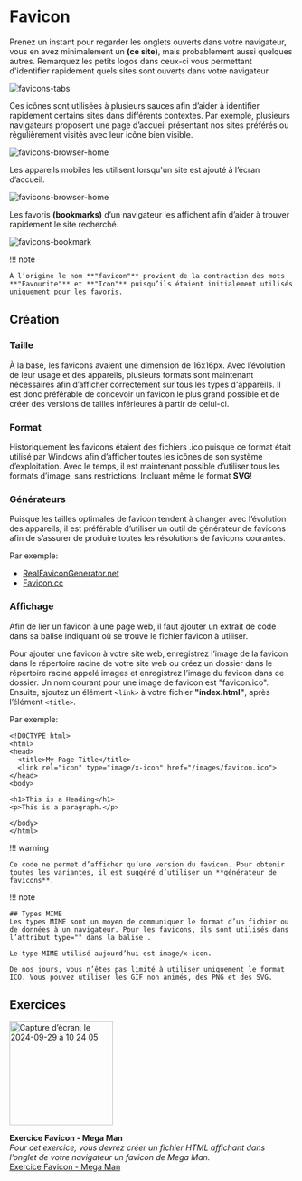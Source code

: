 # Favicon
Prenez un instant pour regarder les onglets ouverts dans votre navigateur, vous en avez minimalement un **(ce site)**, mais probablement aussi quelques autres. Remarquez les petits logos dans ceux-ci vous permettant d'identifier rapidement quels sites sont ouverts dans votre navigateur.

![favicons-tabs](https://github.com/user-attachments/assets/d06707aa-9507-45de-9398-73e313ca93da)


Ces icônes sont utilisées à plusieurs sauces afin d’aider à identifier rapidement certains sites dans différents contextes. Par exemple, plusieurs navigateurs proposent une page d’accueil présentant nos sites préférés ou régulièrement visités avec leur icône bien visible.

![favicons-browser-home](https://github.com/user-attachments/assets/fea88804-a2e6-4aa2-8e41-fb3f0b23f38e)

Les appareils mobiles les utilisent lorsqu'un site est ajouté à l’écran d’accueil.

![favicons-browser-home](https://github.com/user-attachments/assets/36c0b816-5c10-4ce6-875c-c5c61d407eb3)


Les favoris **(bookmarks)** d’un navigateur les affichent afin d’aider à trouver rapidement le site recherché.

![favicons-bookmark](https://github.com/user-attachments/assets/484df107-371c-41d0-ba9a-f02e347d1178)


!!! note

    À l’origine le nom **"favicon"** provient de la contraction des mots **"Favourite"** et **"Icon"** puisqu’ils étaient initialement utilisés uniquement pour les favoris.


## Création

### Taille

À la base, les favicons avaient une dimension de 16x16px. Avec l’évolution de leur usage et des appareils, plusieurs formats sont maintenant nécessaires afin d’afficher correctement sur tous les types d'appareils. Il est donc préférable de concevoir un favicon le plus grand possible et de créer des versions de tailles inférieures à partir de celui-ci.

### Format

Historiquement les favicons étaient des fichiers .ico puisque ce format était utilisé par Windows afin d’afficher toutes les icônes de son système d’exploitation. Avec le temps, il est maintenant possible d’utiliser tous les formats d’image, sans restrictions. Incluant même le format **SVG**!

### Générateurs

Puisque les tailles optimales de favicon tendent à changer avec l’évolution des appareils, il est préférable d’utiliser un outil de générateur de favicons afin de s’assurer de produire toutes les résolutions de favicons courantes.

Par exemple:

- [RealFaviconGenerator.net](https://realfavicongenerator.net)
- [Favicon.cc](https://www.favicon.cc)

### Affichage

Afin de lier un favicon à une page web, il faut ajouter un extrait de code dans sa balise <head> indiquant où se trouve le fichier favicon à utiliser.

Pour ajouter une favicon à votre site web, enregistrez l’image de la favicon dans le répertoire racine de votre site web ou créez un dossier dans le répertoire racine appelé images et enregistrez l’image du favicon dans ce dossier. Un nom courant pour une image de favicon est "favicon.ico". Ensuite, ajoutez un élément `<link>` à votre fichier **"index.html"**, après l’élément `<title>`.

Par exemple:

```
<!DOCTYPE html>
<html>
<head>
  <title>My Page Title</title>
  <link rel="icon" type="image/x-icon" href="/images/favicon.ico">
</head>
<body>

<h1>This is a Heading</h1>
<p>This is a paragraph.</p>

</body>
</html>
```

!!! warning

    Ce code ne permet d’afficher qu’une version du favicon. Pour obtenir toutes les variantes, il est suggéré d’utiliser un **générateur de favicons**.


!!! note

    ## Types MIME
    Les types MIME sont un moyen de communiquer le format d’un fichier ou de données à un navigateur. Pour les favicons, ils sont utilisés dans l’attribut type="" dans la balise .
    
    Le type MIME utilisé aujourd’hui est image/x-icon.
    
    De nos jours, vous n’êtes pas limité à utiliser uniquement le format ICO. Vous pouvez utiliser les GIF non animés, des PNG et des SVG.  


## Exercices

<div class="grid grid-auto" markdown>

<img width="183" alt="Capture d’écran, le 2024-09-29 à 10 24 05" src="https://github.com/user-attachments/assets/60d078f9-25a5-400d-bba0-f2617ef16b77">


  **Exercice Favicon - Mega Man**<br>
  _Pour cet exercice, vous devrez créer un fichier HTML affichant dans l’onglet de votre navigateur un favicon de Mega Man._<br>
  [Exercice Favicon - Mega Man](../exercices/megaman.md)
</div>


